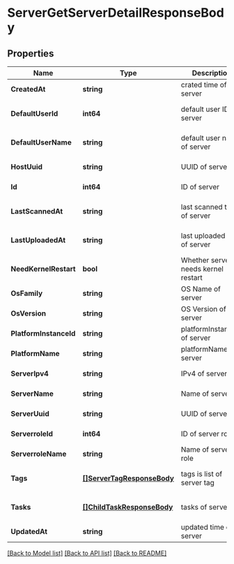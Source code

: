 # ServerGetServerDetailResponseBody

## Properties
Name | Type | Description | Notes
------------ | ------------- | ------------- | -------------
**CreatedAt** | **string** | crated time of server | [default to null]
**DefaultUserId** | **int64** | default user ID of server | [optional] [default to null]
**DefaultUserName** | **string** | default user name of server | [optional] [default to null]
**HostUuid** | **string** | UUID of server | [default to null]
**Id** | **int64** | ID of server | [default to null]
**LastScannedAt** | **string** | last scanned time of server | [optional] [default to null]
**LastUploadedAt** | **string** | last uploaded time of server | [optional] [default to null]
**NeedKernelRestart** | **bool** | Whether server needs kernel restart | [default to null]
**OsFamily** | **string** | OS Name of server | [default to null]
**OsVersion** | **string** | OS Version of server | [default to null]
**PlatformInstanceId** | **string** | platformInstanceId of server | [default to null]
**PlatformName** | **string** | platformName of server | [default to null]
**ServerIpv4** | **string** | IPv4 of server | [default to null]
**ServerName** | **string** | Name of server | [default to null]
**ServerUuid** | **string** | UUID of server | [default to null]
**ServerroleId** | **int64** | ID of server role | [default to null]
**ServerroleName** | **string** | Name of server role | [default to null]
**Tags** | [**[]ServerTagResponseBody**](ServerTagResponseBody.md) | tags is list of server tag | [optional] [default to null]
**Tasks** | [**[]ChildTaskResponseBody**](ChildTaskResponseBody.md) | tasks of server | [optional] [default to null]
**UpdatedAt** | **string** | updated time of server | [default to null]

[[Back to Model list]](../README.md#documentation-for-models) [[Back to API list]](../README.md#documentation-for-api-endpoints) [[Back to README]](../README.md)

